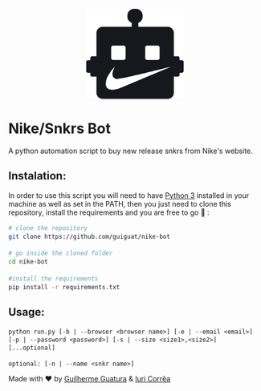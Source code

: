 <p align="center">
    <img src="./.images/logo.svg" height="180">
</p>

# Nike/Snkrs Bot
A python automation script to buy new release snkrs from Nike's website.

## Instalation:
In order to use this script you will need to have [Python 3](https://www.python.org/downloads/) installed in your machine as well as set in the PATH, then you just need to clone this repository, install the requirements and you are free to go :tada: :

```bash
# clone the repository
git clone https://github.com/guiguat/nike-bot

# go inside the cloned folder
cd nike-bot

#install the requirements
pip install -r requirements.txt
```

## Usage:
 ```
python run.py [-b | --browser <browser name>] [-e | --email <email>] [-p | --password <password>] [-s | --size <size1>,<size2>] [...optional]

optional: [-n | --name <snkr name>]
 ```

Made with ♥ by [Guilherme Guatura](https://github.com/guiguat) & [Iuri Corrêa](https://github.com/iuri-pdista)